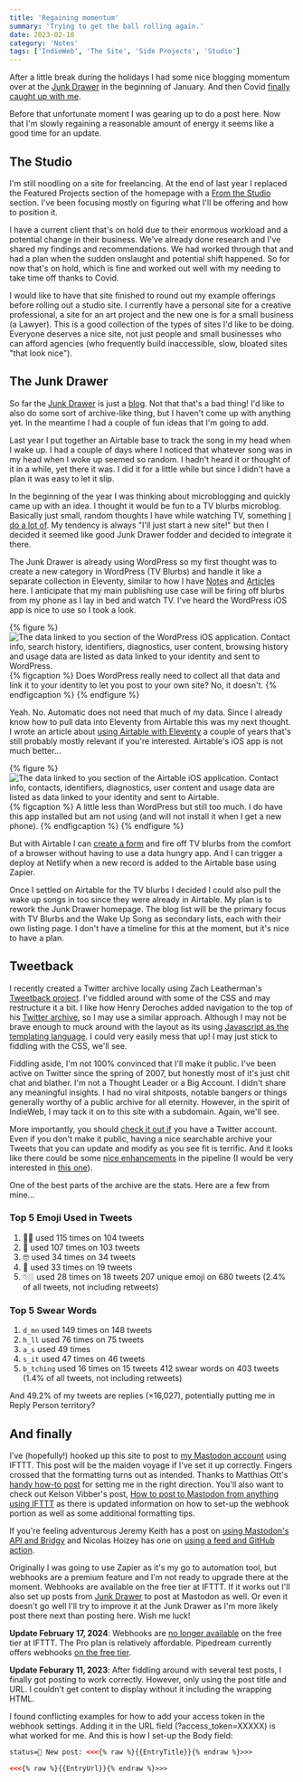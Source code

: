 ```yaml
---
title: 'Regaining momentum'
summary: 'Trying to get the ball rolling again.'
date: 2023-02-10
category: 'Notes'
tags: ['IndieWeb', 'The Site', 'Side Projects', 'Studio']
---
```


After a little break during the holidays I had some nice blogging momentum over at the [Junk Drawer](https://danabyerly-junkdrawer.website/) in the beginning of January. And then Covid [finally caught up with me](https://danabyerly-junkdrawer.website/blog/the-kraken-got-me/). 

Before that unfortunate moment I was gearing up to do a post here. Now that I'm slowly regaining a reasonable amount of energy it seems like a good time for an update.

## The Studio
I'm still noodling on a site for freelancing. At the end of last year I replaced the Featured Projects section of the homepage with a [From the Studio](/notes/shifting-things-around/) section. I've been focusing mostly on figuring what I'll be offering and how to position it.

I have a current client that's on hold due to their enormous workload and a potential change in their business. We've already done research and I've shared my findings and recommendations. We had worked through that and had a plan when the sudden onslaught and potential shift happened. So for now that's on hold, which is fine and worked out well with my needing to take time off thanks to Covid.

I would like to have that site finished to round out my example offerings before rolling out a studio site. I currently have a personal site for a creative professional, a site for an art project and the new one is for a small business (a Lawyer). This is a good collection of the types of sites I'd like to be doing. Everyone deserves a nice site, not just people and small businesses who can afford agencies (who frequently build inaccessible, slow, bloated sites "that look nice").

## The Junk Drawer
So far the [Junk Drawer](https://danabyerly-junkdrawer.website/) is just a [blog](https://danabyerly-junkdrawer.website/blog/). Not that that's a bad thing! I'd like to also do some sort of archive-like thing, but I haven't come up with anything yet. In the meantime I had a couple of fun ideas that I'm going to add.

Last year I put together an Airtable base to track the song in my head when I wake up. I had a couple of days where I noticed that whatever song was in my head when I woke up seemed so random. I hadn't heard it or thought of it in a while, yet there it was. I did it for a little while but since I didn't have a plan it was easy to let it slip.

In the beginning of the year I was thinking about microblogging and quickly came up with an idea. I thought it would be fun to a TV blurbs microblog. Basically just small, random thoughts I have while watching TV, something [I do a lot of](https://danabyerly-junkdrawer.website/tag/tv/). My tendency is always "I'll just start a new site!" but then I decided it seemed like good Junk Drawer fodder and decided to integrate it there.

The Junk Drawer is already using WordPress so my first thought was to create a new category in WordPress (TV Blurbs) and handle it like a separate collection in Eleventy, similar to how I have [Notes](/notes/) and [Articles](/articles/) here. I anticipate that my main publishing use case will be firing off blurbs from my phone as I lay in bed and watch TV. I've heard the WordPress iOS app is nice to use so I took a look.

{% figure %}
  <picture>
    <source srcset="/img/wp-app-store.avif" type="image/avif">
    <source srcset="/img/wp-app-store.webp" type="image/web">
    <img src="/img/wp-app-store.jpg" alt="The data linked to you section of the WordPress iOS application. Contact info, search history, identifiers, diagnostics, user content, browsing history and usage data are listed as data linked to your identity and sent to WordPress." loading="lazy" />
  </picture>
  {% figcaption %}
    Does WordPress really need to collect all that data and link it to your identity to let you post to your own site? No, it doesn't.
  {% endfigcaption %}
{% endfigure %}

Yeah. No. Automatic does not need that much of my data. Since I already know how to pull data into Eleventy from Airtable this was my next thought. I wrote an article about [using Airtable with Eleventy](/articles/using-airtable-with-eleventy/) a couple of years that's still probably mostly relevant if you're interested. Airtable's iOS app is not much better...

{% figure %}
  <picture>
    <source srcset="/img/airtable-app-store.avif" type="image/avif">
    <source srcset="/img/airtable-app-store.webp" type="image/web">
    <img src="/img/airtable-app-store.jpg" alt="The data linked to you section of the Airtable iOS application. Contact info, contacts, identifiers, diagnostics, user content and usage data are listed as data linked to your identity and sent to Airtable." loading="lazy" />
  </picture>
  {% figcaption %}
    A little less than WordPress but still too much. I do have this app installed but am not using (and will not install it when I get a new phone).
  {% endfigcaption %}
{% endfigure %}

But with Airtable I can [create a form](https://support.airtable.com/docs/how-to-create-a-form-in-airtable) and fire off TV blurbs from the comfort of a browser without having to use a data hungry app. And I can trigger a deploy at Netlify when a new record is added to the Airtable base using Zapier. 

Once I settled on Airtable for the TV blurbs I decided I could also pull the wake up songs in too since they were already in Airtable. My plan is to rework the Junk Drawer homepage. The blog list will be the primary focus with TV Blurbs and the Wake Up Song as secondary lists, each with their own listing page. I don't have a timeline for this at the moment, but it's nice to have a plan.

## Tweetback
I recently created a Twitter archive locally using Zach Leatherman's [Tweetback project](https://github.com/tweetback/tweetback). I've fiddled around with some of the CSS and may restructure it a bit. I like how Henry Deroches added navigation to the top of his [Twitter archive](https://tweets.henry.codes/), so I may use a similar approach. Although I may not be brave enough to muck around with the layout as its using [Javascript as the templating language](https://www.11ty.dev/docs/languages/javascript/). I could very easily mess that up! I may just stick to fiddling with the CSS, we'll see.

Fiddling aside, I'm not 100% convinced that I'll make it public. I've been active on Twitter since the spring of 2007, but honestly most of it's just chit chat and blather. I'm not a Thought Leader or a Big Account. I didn't share any meaningful insights. I had no viral shitposts, notable bangers or things generally worthy of a public archive for all eternity. However, in the spirit of IndieWeb, I may tack it on to this site with a subdomain. Again, we'll see.

More importantly, you should [check it out if](https://github.com/tweetback/tweetback) you have a Twitter account. Even if you don't make it public, having a nice searchable archive your Tweets that you can update and modify as you see fit is terrific. And it looks like there could be some [nice enhancements](https://github.com/tweetback/tweetback/labels/enhancement) in the pipeline (I would be very interested in [this one](https://github.com/tweetback/tweetback/issues/15)). 

One of the best parts of the archive are the stats. Here are a few from mine...

### Top 5 Emoji Used in Tweets
1.  👍🏼 used 115 times on 104 tweets
2.  🎉 used 107 times on 103 tweets
3.  🤓 used 34 times on 34 tweets
4.  💸 used 33 times on 19 tweets
5.  👇🏼 used 28 times on 18 tweets
207 unique emoji on 680 tweets (2.4% of all tweets, not including retweets)

### Top 5 Swear Words
1.  `d_mn` used 149 times on 148 tweets
2.  `h_ll` used 76 times on 75 tweets
3.  `a_s` used 49 times
4.  `s_it` used 47 times on 46 tweets
5.  `b_tching` used 16 times on 15 tweets
412 swear words on 403 tweets (1.4% of all tweets, not including retweets)

And 49.2% of my tweets are replies (×16,027), potentially putting me in Reply Person territory?

## And finally
I've (hopefully!) hooked up this site to post to [my Mastodon account](https://mastodon.social/@superterrific) using IFTTT. This post will be the maiden voyage if I've set it up correctly. Fingers crossed that the formatting turns out as intended. Thanks to Matthias Ott's [handy how-to post](https://matthiasott.com/notes/syndicating-posts-personal-website-twitter-mastodon) for setting me in the right direction. You'll also want to check out Kelson Vibber's post, [How to post to Mastodon from anything using IFTTT](https://hyperborea.org/journal/2017/12/mastodon-ifttt/) as there is updated information on how to set-up the webhook portion as well as some additional formatting tips. 

If you're feeling adventurous Jeremy Keith has a post on [using Mastodon's API and Bridgy](https://adactio.com/journal/19645) and Nicolas Hoizey has one on [using a feed and GitHub action](https://nicolas-hoizey.com/articles/2023/01/07/let-s-posse-to-mastodon-with-a-feed-and-a-github-action/). 

Originally I was going to use Zapier as it's my go to automation tool, but webhooks are a premium feature and I'm not ready to upgrade there at the moment. Webhooks are available on the free tier at IFTTT. If it works out I'll also set up posts from [Junk Drawer](https://danabyerly-junkdrawer.website/) to post at Mastodon as well. Or even it doesn't go well I'll try to improve it at the Junk Drawer as I'm more likely post there next than posting here. Wish me luck!

**Update February 17, 2024**: Webhooks are [no longer available](https://www.reddit.com/r/ifttt/comments/1as8emd/no_more_free_webhook_applets/) on the free tier at IFTTT. The Pro plan is relatively affordable. Pipedream currently offers webhooks [on the free tier](https://pipedream.com/pricing).


**Update Feburary 11, 2023**: After fiddling around with several test posts, I finally got posting to work correctly. However, only using the post title and URL. I couldn't get content to display without it including the wrapping HTML. 

I found conflicting examples for how to add your access token in the webhook settings. Adding it in the URL field (?access_token=XXXXX) is what worked for me. And this is how I set-up the Body field:

```html
status=📝 New post: <<<{% raw %}{{EntryTitle}}{% endraw %}>>>

<<<{% raw %}{{EntryUrl}}{% endraw %}>>>
```
